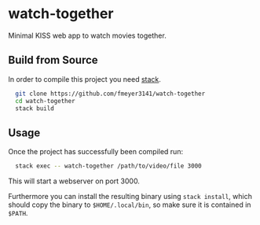 # watch-together
Minimal KISS web app to watch movies together.

## Build from Source
In order to compile this project you need [stack](http://haskellstack.org).

```bash
  git clone https://github.com/fmeyer3141/watch-together
  cd watch-together
  stack build
```

## Usage
Once the project has successfully been compiled run:

```bash
  stack exec -- watch-together /path/to/video/file 3000
```

This will start a webserver on port 3000.

Furthermore you can install the resulting binary using `stack install`, which should copy the
binary to `$HOME/.local/bin`, so make sure it is contained in `$PATH`.
